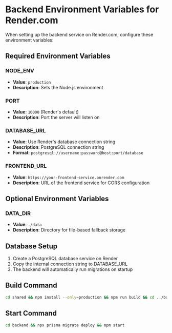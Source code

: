 # Backend Environment Variables for Render.com

When setting up the backend service on Render.com, configure these environment variables:

## Required Environment Variables

### NODE_ENV
- **Value**: `production`
- **Description**: Sets the Node.js environment

### PORT
- **Value**: `10000` (Render's default)
- **Description**: Port the server will listen on

### DATABASE_URL
- **Value**: Use Render's database connection string
- **Description**: PostgreSQL connection string
- **Format**: `postgresql://username:password@host:port/database`

### FRONTEND_URL
- **Value**: `https://your-frontend-service.onrender.com`
- **Description**: URL of the frontend service for CORS configuration

## Optional Environment Variables

### DATA_DIR
- **Value**: `./data`
- **Description**: Directory for file-based fallback storage

## Database Setup

1. Create a PostgreSQL database service on Render
2. Copy the internal connection string to DATABASE_URL
3. The backend will automatically run migrations on startup

## Build Command
```bash
cd shared && npm install --only=production && npm run build && cd ../backend && npm install --only=production && npm run build && npx prisma generate
```

## Start Command
```bash
cd backend && npx prisma migrate deploy && npm start
```
